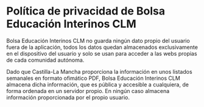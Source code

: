 # Política de privacidad de Bolsa Educación Interinos CLM
Bolsa Educación Interinos CLM no guarda ningún dato propio del usuario fuera de la aplicación, todos los datos quedan almacenados exclusivamente en el dispositivo del usuario y solo se usan para acceder a las webs propias de cada comunidad autónoma.

Dado que Castilla-La Mancha proporciona la información en unos listados semanales en formato ofimático PDF, Bolsa Educación Interinos CLM almacena dicha información, que es pública y accesible a cualquiera, de forma ordenada en un servidor propio. En ningún caso almacena información proporcionada por el propio usuario.
